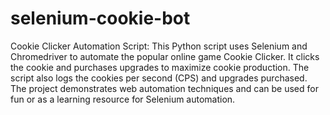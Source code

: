 # selenium-cookie-bot

Cookie Clicker Automation Script: This Python script uses Selenium and Chromedriver to automate the popular online game Cookie Clicker. It clicks the cookie and purchases upgrades to maximize cookie production. The script also logs the cookies per second (CPS) and upgrades purchased. The project demonstrates web automation techniques and can be used for fun or as a learning resource for Selenium automation.
